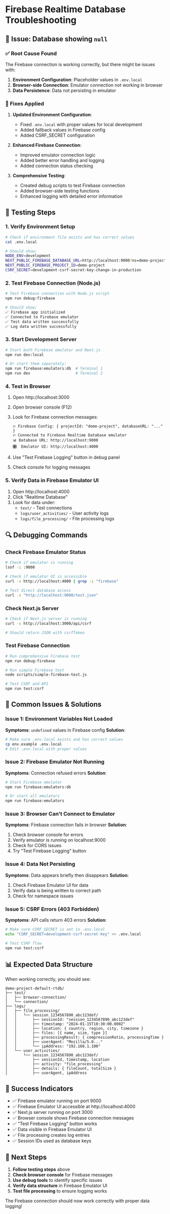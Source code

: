 # Firebase Realtime Database Troubleshooting

## 🐛 **Issue: Database showing `null`**

### ✅ **Root Cause Found**
The Firebase connection is working correctly, but there might be issues with:
1. **Environment Configuration**: Placeholder values in `.env.local`
2. **Browser-side Connection**: Emulator connection not working in browser
3. **Data Persistence**: Data not persisting in emulator

### 🔧 **Fixes Applied**

1. **Updated Environment Configuration**:
   - Fixed `.env.local` with proper values for local development
   - Added fallback values in Firebase config
   - Added CSRF_SECRET configuration

2. **Enhanced Firebase Connection**:
   - Improved emulator connection logic
   - Added better error handling and logging
   - Added connection status checking

3. **Comprehensive Testing**:
   - Created debug scripts to test Firebase connection
   - Added browser-side testing functions
   - Enhanced logging with detailed error information

## 🧪 **Testing Steps**

### 1. **Verify Environment Setup**
```bash
# Check if environment file exists and has correct values
cat .env.local

# Should show:
NODE_ENV=development
NEXT_PUBLIC_FIREBASE_DATABASE_URL=http://localhost:9000?ns=demo-project-default-rtdb
NEXT_PUBLIC_FIREBASE_PROJECT_ID=demo-project
CSRF_SECRET=development-csrf-secret-key-change-in-production
```

### 2. **Test Firebase Connection (Node.js)**
```bash
# Test Firebase connection with Node.js script
npm run debug:firebase

# Should show:
✅ Firebase app initialized
✅ Connected to Firebase emulator
✅ Test data written successfully
✅ Log data written successfully
```

### 3. **Start Development Server**
```bash
# Start both Firebase emulator and Next.js
npm run dev:local

# Or start them separately:
npm run firebase:emulators:db  # Terminal 1
npm run dev                    # Terminal 2
```

### 4. **Test in Browser**
1. Open http://localhost:3000
2. Open browser console (F12)
3. Look for Firebase connection messages:
   ```
   🔥 Firebase Config: { projectId: "demo-project", databaseURL: "..." }
   🔥 Connected to Firebase Realtime Database emulator
   📊 Database URL: http://localhost:9000
   🎛️  Emulator UI: http://localhost:4000
   ```

4. Use "Test Firebase Logging" button in debug panel
5. Check console for logging messages

### 5. **Verify Data in Firebase Emulator UI**
1. Open http://localhost:4000
2. Click "Realtime Database"
3. Look for data under:
   - `test/` - Test connections
   - `logs/user_activities/` - User activity logs
   - `logs/file_processing/` - File processing logs

## 🔍 **Debugging Commands**

### Check Firebase Emulator Status
```bash
# Check if emulator is running
lsof -i :9000

# Check if emulator UI is accessible
curl -s http://localhost:4000 | grep -i "firebase"

# Test direct database access
curl -s "http://localhost:9000/test.json"
```

### Check Next.js Server
```bash
# Check if Next.js server is running
curl -s http://localhost:3000/api/csrf

# Should return JSON with csrfToken
```

### Test Firebase Connection
```bash
# Run comprehensive Firebase test
npm run debug:firebase

# Run simple Firebase test
node scripts/simple-firebase-test.js

# Test CSRF and API
npm run test:csrf
```

## 🚨 **Common Issues & Solutions**

### Issue 1: Environment Variables Not Loaded
**Symptoms**: `undefined` values in Firebase config
**Solution**:
```bash
# Make sure .env.local exists and has correct values
cp env.example .env.local
# Edit .env.local with proper values
```

### Issue 2: Firebase Emulator Not Running
**Symptoms**: Connection refused errors
**Solution**:
```bash
# Start Firebase emulator
npm run firebase:emulators:db

# Or start all emulators
npm run firebase:emulators
```

### Issue 3: Browser Can't Connect to Emulator
**Symptoms**: Firebase connection fails in browser
**Solution**:
1. Check browser console for errors
2. Verify emulator is running on localhost:9000
3. Check for CORS issues
4. Try "Test Firebase Logging" button

### Issue 4: Data Not Persisting
**Symptoms**: Data appears briefly then disappears
**Solution**:
1. Check Firebase Emulator UI for data
2. Verify data is being written to correct path
3. Check for namespace issues

### Issue 5: CSRF Errors (403 Forbidden)
**Symptoms**: API calls return 403 errors
**Solution**:
```bash
# Make sure CSRF_SECRET is set in .env.local
echo "CSRF_SECRET=development-csrf-secret-key" >> .env.local

# Test CSRF flow
npm run test:csrf
```

## 📊 **Expected Data Structure**

When working correctly, you should see:

```
demo-project-default-rtdb/
├── test/
│   ├── browser-connection/
│   └── connection/
├── logs/
│   ├── file_processing/
│   │   └── session_1234567890_abc123def/
│   │       ├── sessionId: "session_1234567890_abc123def"
│   │       ├── timestamp: "2024-01-15T10:30:00.000Z"
│   │       ├── location: { country, region, city, timezone }
│   │       ├── files: [{ name, size, type }]
│   │       ├── processingResult: { compressionRatio, processingTime }
│   │       ├── userAgent: "Mozilla/5.0..."
│   │       └── ipAddress: "192.168.1.100"
│   └── user_activities/
│       └── session_1234567890_abc123def/
│           ├── sessionId, timestamp, location
│           ├── activity: "file_processing"
│           ├── details: { fileCount, totalSize }
│           ├── userAgent, ipAddress
```

## 🎯 **Success Indicators**

- ✅ Firebase emulator running on port 9000
- ✅ Firebase Emulator UI accessible at http://localhost:4000
- ✅ Next.js server running on port 3000
- ✅ Browser console shows Firebase connection messages
- ✅ "Test Firebase Logging" button works
- ✅ Data visible in Firebase Emulator UI
- ✅ File processing creates log entries
- ✅ Session IDs used as database keys

## 🚀 **Next Steps**

1. **Follow testing steps** above
2. **Check browser console** for Firebase messages
3. **Use debug tools** to identify specific issues
4. **Verify data structure** in Firebase Emulator UI
5. **Test file processing** to ensure logging works

The Firebase connection should now work correctly with proper data logging!
